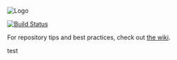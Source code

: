 ![Logo](http://crunchbutton.com/assets/images/facebook-like.png)

[![Build Status](https://magnum.travis-ci.com/crunchbutton/crunchbutton.svg?token=hxz6fVTQWxPXmgzxg8Yb&branch=master)](https://magnum.travis-ci.com/crunchbutton/crunchbutton)


For repository tips and best practices, check out [the wiki](https://github.com/crunchbutton/crunchbutton/wiki).

test
